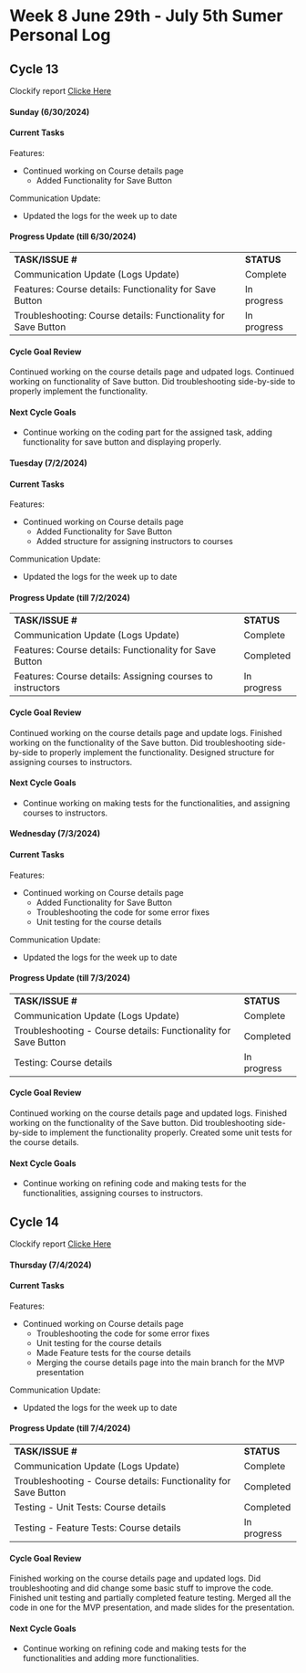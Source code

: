 # Week 8 June 29th - July 5th Sumer Personal Log

## Cycle 13

Clockify report [Clicke Here](https://app.clockify.me/reports/summary?start=2024-06-29T00:00:00.000Z&end=2024-07-03T23:59:59.999Z&filterValuesData=%7B%22users%22:%5B%226657a665c1d0df08761294fb%22%5D,%22userAndGroup%22:%5B%5D%7D&filterOptions=%7B%22userAndGroup%22:%7B%22status%22:%22ACTIVE_WITH_PENDING%22%7D%7D)

#### Sunday (6/30/2024)

#### Current Tasks

Features:
- Continued working on Course details page
    - Added Functionality for Save Button

Communication Update:
- Updated the logs for the week up to date

#### Progress Update (till 6/30/2024)

<table>
    <tr>
        <td><strong>TASK/ISSUE #</strong></td>
        <td><strong>STATUS</strong></td>
    </tr>
    <tr>
        <td>Communication Update (Logs Update)</td>
        <td>Complete</td>
    </tr>
    <tr>
        <td>Features: Course details: Functionality for Save Button</td>
        <td>In progress</td>
    </tr>
    <tr>
        <td>Troubleshooting: Course details: Functionality for Save Button</td>
        <td>In progress</td>
    </tr>
    
</table>

#### Cycle Goal Review 

Continued working on the course details page and udpated logs. Continued working on functionality of Save button. Did troubleshooting side-by-side to properly implement the functionality.

#### Next Cycle Goals 

- Continue working on the coding part for the assigned task, adding functionality for save button and displaying properly.


#### Tuesday (7/2/2024)

#### Current Tasks

Features:
- Continued working on Course details page
    - Added Functionality for Save Button
    - Added structure for assigning instructors to courses

Communication Update:
- Updated the logs for the week up to date

#### Progress Update (till 7/2/2024)

<table>
    <tr>
        <td><strong>TASK/ISSUE #</strong></td>
        <td><strong>STATUS</strong></td>
    </tr>
    <tr>
        <td>Communication Update (Logs Update)</td>
        <td>Complete</td>
    </tr>
   <tr>
        <td>Features: Course details: Functionality for Save Button</td>
        <td>Completed</td>
    </tr>
    <tr>
        <td>Features: Course details: Assigning courses to instructors</td>
        <td>In progress</td>
    </tr>
</table>

#### Cycle Goal Review 

Continued working on the course details page and update logs. Finished working on the functionality of the Save button. Did troubleshooting side-by-side to properly implement the functionality. Designed structure for assigning courses to instructors.

#### Next Cycle Goals 

- Continue working on making tests for the functionalities, and assigning courses to instructors.

#### Wednesday (7/3/2024)

#### Current Tasks

Features:
- Continued working on Course details page
    - Added Functionality for Save Button
    - Troubleshooting the code for some error fixes
    - Unit testing for the course details

Communication Update:
- Updated the logs for the week up to date

#### Progress Update (till 7/3/2024)

<table>
    <tr>
        <td><strong>TASK/ISSUE #</strong></td>
        <td><strong>STATUS</strong></td>
    </tr>
    <tr>
        <td>Communication Update (Logs Update)</td>
        <td>Complete</td>
    </tr>
   <tr>
        <td>Troubleshooting - Course details: Functionality for Save Button</td>
        <td>Completed</td>
    </tr>
    <tr>
        <td>Testing: Course details</td>
        <td>In progress</td>
    </tr>
</table>

#### Cycle Goal Review 

Continued working on the course details page and updated logs. Finished working on the functionality of the Save button. Did troubleshooting side-by-side to implement the functionality properly. Created some unit tests for the course details.

#### Next Cycle Goals 

- Continue working on refining code and making tests for the functionalities, assigning courses to instructors.

  
## Cycle 14

Clockify report [Clicke Here](https://app.clockify.me/reports/summary?start=2024-07-04T00:00:00.000Z&end=2024-07-05T23:59:59.999Z&filterValuesData=%7B%22users%22:%5B%226657a665c1d0df08761294fb%22%5D,%22userAndGroup%22:%5B%5D%7D&filterOptions=%7B%22userAndGroup%22:%7B%22status%22:%22ACTIVE_WITH_PENDING%22%7D%7D)

#### Thursday (7/4/2024)

#### Current Tasks

Features:
- Continued working on Course details page
    - Troubleshooting the code for some error fixes
    - Unit testing for the course details
    - Made Feature tests for the course details
    - Merging the course details page into the main branch for the MVP presentation

Communication Update:
- Updated the logs for the week up to date

#### Progress Update (till 7/4/2024)

<table>
    <tr>
        <td><strong>TASK/ISSUE #</strong></td>
        <td><strong>STATUS</strong></td>
    </tr>
    <tr>
        <td>Communication Update (Logs Update)</td>
        <td>Complete</td>
    </tr>
   <tr>
        <td>Troubleshooting - Course details: Functionality for Save Button</td>
        <td>Completed</td>
    </tr>
    <tr>
        <td>Testing - Unit Tests: Course details</td>
        <td>Completed</td>
    </tr>
    <tr>
        <td>Testing - Feature Tests: Course details</td>
        <td>In progress</td>
    </tr>
</table>

#### Cycle Goal Review 

Finished working on the course details page and updated logs. Did troubleshooting and did change some basic stuff to improve the code. Finished unit testing and partially completed feature testing. Merged all the code in one for the MVP presentation, and made slides for the presentation. 

#### Next Cycle Goals 

- Continue working on refining code and making tests for the functionalities and adding more functionalities. 


  

